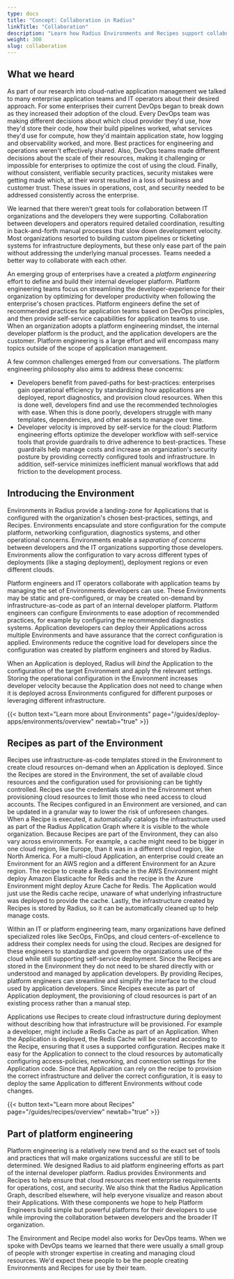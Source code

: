 ```yaml
---
type: docs
title: "Concept: Collaboration in Radius"
linkTitle: "Collaboration"
description: "Learn how Radius Environments and Recipes support collaboration between platform engineers, application developers, and IT operators."
weight: 300
slug: collaboration
---
```


## What we heard

As part of our research into cloud-native application management we talked to many enterprise application teams and IT operators about their desired approach.  For some enterprises their current DevOps began to break down as they increased their adoption of the cloud. Every DevOps team was making different decisions about which cloud provider they'd use, how they'd store their code, how their build pipelines worked, what services they'd use for compute, how they'd maintain application state, how logging and observability worked, and more. Best practices for engineering and operations weren't effectively shared. Also, DevOps teams made different decisions about the scale of their resources, making it challenging or impossible for enterprises to optimize the cost of using the cloud. Finally, without consistent, verifiable security practices, security mistakes were getting made which, at their worst resulted in a loss of business and customer trust. These issues in operations, cost, and security needed to be addressed consistently across the enterprise.

We learned that there weren't great tools for collaboration between IT organizations and the developers they were supporting. Collaboration between developers and operators required detailed coordination, resulting in back-and-forth manual processes that slow down development velocity. Most organizations resorted to building custom pipelines or ticketing systems for infrastructure deployments, but these only ease part of the pain without addressing the underlying manual processes. Teams needed a better way to collaborate with each other.

An emerging group of enterprises have a created a *platform engineering* effort to define and build their internal developer platform. Platform engineering teams focus on streamlining the developer-experience for their organization by optimizing for developer productivity when following the enterprise's chosen practices. Platform engineers define the set of recommended practices for application teams based on DevOps principles, and then provide self-service capabilities for application teams to use. When an organization adopts a platform engineering mindset, the internal developer platform is the product, and the application developers are the customer. Platform engineering is a large effort and will encompass many topics outside of the scope of application management.

A few common challenges emerged from our conversations. The platform engineering philosophy also aims to address these concerns:

- Developers benefit from paved-paths for best-practices: enterprises gain operational efficiency by standardizing how applications are deployed, report diagnostics, and provision cloud resources. When this is done well, developers find and use the recommended technologies with ease. When this is done poorly, developers struggle with many templates, dependencies, and other assets to manage over time. 
- Developer velocity is improved by self-service for the cloud: Platform engineering efforts optimize the developer workflow with self-service tools that provide guardrails to drive adherence to best-practices. These guardrails help manage costs and increase an organization's security posture by providing correctly configured tools and infrastructure. In addition, self-service minimizes inefficient manual workflows that add friction to the development process.


## Introducing the Environment

Environments in Radius provide a landing-zone for Applications that is configured with the organization's chosen best-practices, settings, and Recipes. Environments encapsulate and store configuration for the compute platform, networking configuration, diagnostics systems, and other operational concerns. Environments enable a *separation of concerns* between developers and the IT organizations supporting those developers. Environments allow the configuration to vary across different types of deployments (like a staging deployment), deployment regions or even different clouds.

Platform engineers and IT operators collaborate with application teams by managing the set of Environments developers can use. These Environments may be static and pre-configured, or may be created on-demand by infrastructure-as-code as part of an internal developer platform. Platform engineers can configure Environments to ease adoption of recommended practices, for example by configuring the recommended diagnostics systems. Application developers can deploy their Applications across multiple Environments and have assurance that the correct configuration is applied. Environments reduce the cognitive load for developers since the configuration was created by platform engineers and stored by Radius.

When an Application is deployed, Radius will *bind* the Application to the configuration of the target Environment and apply the relevant settings. Storing the operational configuration in the Environment increases developer velocity because the Application does not need to change when it is deployed across Environments configured for different purposes or leveraging different infrastructure.

{{< button text="Learn more about Environments" page="/guides/deploy-apps/environments/overview" newtab="true" >}}

## Recipes as part of the Environment

Recipes use infrastructure-as-code templates stored in the Environment to create cloud resources on-demand when an Application is deployed. Since the Recipes are stored in the Environment, the set of available cloud resources and the configuration used for provisioning can be tightly controlled. Recipes use the credentials stored in the Environment when provisioning cloud resources to limit those who need access to cloud accounts. The Recipes configured in an Environment are versioned, and can be updated in a granular way to lower the risk of unforeseen changes. When a Recipe is executed, it automatically catalogs the infrastructure used as part of the Radius Application Graph where it is visible to the whole organization. Because Recipes are part of the Environment, they can also vary across environments. For example, a cache might need to be bigger in one cloud region, like Europe, than it was in a different cloud region, like North America. For a multi-cloud Application, an enterprise could create an Environment for an AWS region and a different Environment for an Azure region. The recipe to create a Redis cache in the AWS Environment might deploy Amazon Elasticache for Redis and the recipe in the Azure Environment might deploy Azure Cache for Redis. The Application would just use the Redis cache recipe, unaware of what underlying infrastructure was deployed to provide the cache. Lastly, the infrastructure created by Recipes is stored by Radius, so it can be automatically cleaned up to help manage costs.

Within an IT or platform engineering team, many organizations have defined specialized roles like SecOps, FinOps, and cloud centers-of-excellence to address their complex needs for using the cloud. Recipes are designed for these engineers to standardize and govern the organizations use of the cloud while still supporting self-service deployment. Since the Recipes are stored in the Environment they do not need to be shared directly with or understood and managed by application developers. By providing Recipes, platform engineers can streamline and simplify the interface to the cloud used by application developers. Since Recipes execute as part of Application deployment, the provisioning of cloud resources is part of an existing process rather than a manual step.

Applications use Recipes to create cloud infrastructure during deployment without describing how that infrastructure will be provisioned. For example a developer, might include a Redis Cache as part of an Application. When the Application is deployed, the Redis Cache will be created according to the Recipe, ensuring that it uses a supported configuration. Recipes make it easy for the Application to connect to the cloud resources by automatically configuring access-policies, networking, and connection settings for the Application code. Since that Application can rely on the recipe to provision the correct infrastructure and deliver the correct configuration, it is easy to deploy the same Application to different Environments without code changes.

{{< button text="Learn more about Recipes" page="/guides/recipes/overview" newtab="true" >}}

## Part of platform engineering

Platform engineering is a relatively new trend and so the exact set of tools and practices that will make organizations successful are still to be determined. We designed Radius to aid platform engineering efforts as part of the internal developer platform. Radius provides Environments and Recipes to help ensure that cloud resources meet enterprise requirements for operations, cost, and security. We also think that the Radius Application Graph, described elsewhere, will help everyone visualize and reason about their Applications. With these components we hope to help Platform Engineers build simple but powerful platforms for their developers to use while improving the collaboration between developers and the broader IT organization.

The Environment and Recipe model also works for DevOps teams. When we spoke with DevOps teams we learned that there were usually a small group of people with stronger expertise in creating and managing cloud resources. We'd expect these people to be the people creating Environments and Recipes for use by their team.
